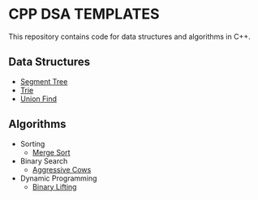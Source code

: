 # CPP DSA TEMPLATES
This repository contains code for data structures and algorithms in C++.

## Data Structures
* [Segment Tree](https://github.com/Rahul-7323/cpp-dsa-templates/blob/main/data-structures/segment-tree/SegmentTree.cpp)
* [Trie](https://github.com/Rahul-7323/cpp-dsa-templates/blob/main/data-structures/trie/Trie.cpp)
* [Union Find](https://github.com/Rahul-7323/cpp-dsa-templates/blob/main/data-structures/union-find/UnionFind.cpp)

## Algorithms
* Sorting
	* [Merge Sort](https://github.com/Rahul-7323/cpp-dsa-templates/blob/main/algorithms/sorting/merge-sort/mergeSort.cpp)
* Binary Search
	* [Aggressive Cows](https://github.com/Rahul-7323/cpp-dsa-templates/blob/main/algorithms/binary-search/aggressiveCows.cpp)
* Dynamic Programming
	* [Binary Lifting](https://github.com/Rahul-7323/cpp-dsa-templates/blob/main/algorithms/dynamic-programming/binary-lifting/TreeAncestor.cpp)
